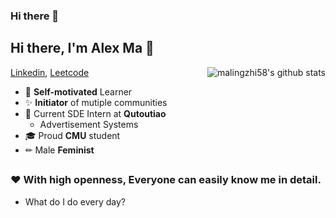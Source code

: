 ### Hi there 👋


## Hi there, I'm Alex Ma 👋

<a href="http://google.com">
 <img align="right" src="https://github-readme-stats.vercel.app/api?username=malingzhi58&show_icons=true&title_color=ff8f1c&icon_color=250E62&text_color=193549&bg_color=f2fcff" alt="malingzhi58's github stats" />
</a>

[Linkedin](https://www.linkedin.com/in/lingzhi-alex-ma/), [Leetcode](https://leetcode-cn.com/u/ma-ling-zhi/)
 - 📌 **Self-motivated** Learner
 - ✨ **Initiator** of mutiple communities
 - 👔 Current SDE Intern at **Qutoutiao**
   - Advertisement Systems
 - 🎓 Proud **CMU** student
 - ✏ Male **Feminist**
 
## 

### ❤ With high openness, Everyone can easily know me in detail.
 - What do I do every day? 

<!--      [![malingzhi58's github stats](https://github-readme-stats.vercel.app/api/pin/?username=yiyangiliu&repo=RescueTime-Record&title_color=ff8f1c&icon_color=250E62&text_color=193549&bg_color=f2fcff)](https://github.com/yiyangiliu/RescueTime-Record)
     
 - Personal CV
 
     [![malingzhi58's github stats](https://github-readme-stats.vercel.app/api/pin/?username=yiyangiliu&repo=Resume&title_color=ff8f1c&icon_color=250E62&text_color=193549&bg_color=f2fcff)](https://github.com/yiyangiliu/Resume) -->


<!--
**malingzhi58/malingzhi58** is a ✨ _special_ ✨ repository because its `README.md` (this file) appears on your GitHub profile.

Here are some ideas to get you started:

- 🔭 I’m currently working on ...
- 🌱 I’m currently learning ...
- 👯 I’m looking to collaborate on ...
- 🤔 I’m looking for help with ...
- 💬 Ask me about ...
- 📫 How to reach me: ...
- 😄 Pronouns: ...
- ⚡ Fun fact: ...
-->
